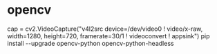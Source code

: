 # opencv
cap = cv2.VideoCapture("v4l2src device=/dev/video0 ! video/x-raw, width=1280, height=720, framerate=30/1 ! videoconvert ! appsink")
pip install --upgrade opencv-python opencv-python-headless
